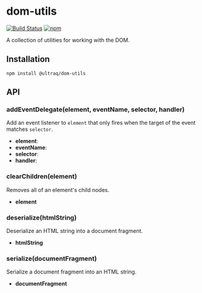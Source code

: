 
dom-utils
=========

[![Build Status](https://travis-ci.com/ultraq/dom-utils.svg?branch=master)](https://travis-ci.com/ultraq/dom-utils)
[![npm](https://img.shields.io/npm/v/@ultraq/dom-utils.svg?maxAge=3600)](https://www.npmjs.com/package/@ultraq/dom-utils)

A collection of utilities for working with the DOM.


Installation
------------

```
npm install @ultraq/dom-utils
```


API
---

### addEventDelegate(element, eventName, selector, handler)

Add an event listener to `element` that only fires when the target of the event
matches `selector`.

 - **element**:
 - **eventName**:
 - **selector**:
 - **handler**:

### clearChildren(element)

Removes all of an element's child nodes.

 - **element**

### deserialize(htmlString)

Deserialize an HTML string into a document fragment.

 - **htmlString**

### serialize(documentFragment)

Serialize a document fragment into an HTML string.

 - **documentFragment**
